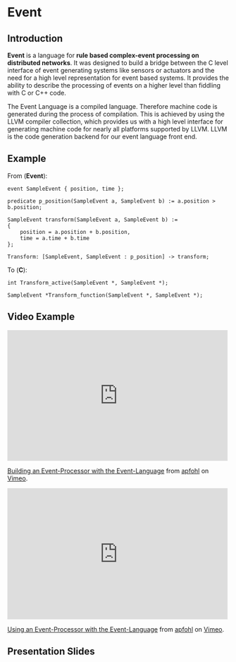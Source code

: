 # Event

## Introduction
**Event** is a language for **rule based complex-event processing on distributed networks**.
It was designed to build a bridge between the C level interface
of event generating systems like sensors or actuators and the need for a
high level representation for event based systems. It provides the ability to
describe the processing of events on a higher level than fiddling with C or C++ code.

The Event Language is a compiled language. Therefore machine code is
generated during the process of compilation. This is achieved by using the LLVM
compiler collection, which provides us with a high level interface for
generating machine code for nearly all platforms supported by LLVM. LLVM is the
code generation backend for our event language front end.

## Example

From (**Event**):

    event SampleEvent { position, time };

    predicate p_position(SampleEvent a, SampleEvent b) := a.position > b.position;

    SampleEvent transform(SampleEvent a, SampleEvent b) :=
    {
        position = a.position + b.position,
        time = a.time + b.time
    };

    Transform: [SampleEvent, SampleEvent : p_position] -> transform;

To (**C**):

    int Transform_active(SampleEvent *, SampleEvent *);

    SampleEvent *Transform_function(SampleEvent *, SampleEvent *);

## Video Example

<iframe src="https://player.vimeo.com/video/130224735" width="500" height="296" frameborder="0" webkitallowfullscreen mozallowfullscreen allowfullscreen></iframe> <p><a href="https://vimeo.com/130224735">Building an Event-Processor with the Event-Language</a> from <a href="https://vimeo.com/apfohl">apfohl</a> on <a href="https://vimeo.com">Vimeo</a>.</p>

<iframe src="https://player.vimeo.com/video/130224734" width="500" height="297" frameborder="0" webkitallowfullscreen mozallowfullscreen allowfullscreen></iframe> <p><a href="https://vimeo.com/130224734">Using an Event-Processor with the Event-Language</a> from <a href="https://vimeo.com/apfohl">apfohl</a> on <a href="https://vimeo.com">Vimeo</a>.</p>

## Presentation Slides

<script async class="speakerdeck-embed" data-id="bdb12de10bb944c1901187b466d11239" data-ratio="1.33333333333333" src="//speakerdeck.com/assets/embed.js"></script>
